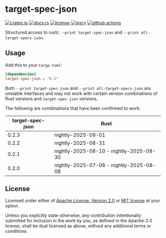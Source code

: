 # target-spec-json

[![crates.io](https://img.shields.io/crates/v/target-spec-json?style=flat-square&logo=rust)](https://crates.io/crates/target-spec-json)
[![docs.rs](https://img.shields.io/badge/docs.rs-target--spec--json-blue?style=flat-square&logo=docs.rs)](https://docs.rs/target-spec-json)
[![license](https://img.shields.io/badge/license-Apache--2.0_OR_MIT-blue?style=flat-square)](#license)
[![msrv](https://img.shields.io/badge/msrv-1.57-blue?style=flat-square&logo=rust)](https://www.rust-lang.org)
[![github actions](https://img.shields.io/github/actions/workflow/status/taiki-e/target-spec-json/ci.yml?branch=main&style=flat-square&logo=github)](https://github.com/taiki-e/target-spec-json/actions)

<!-- tidy:sync-markdown-to-rustdoc:start:src/lib.rs -->

Structured access to rustc `--print target-spec-json` and `--print all-target-specs-json`.

## Usage

Add this to your `Cargo.toml`:

```toml
[dependencies]
target-spec-json = "0.2"
```

Both `--print target-spec-json` and `--print all-target-specs-json` are unstable interfaces and may not work with certain version combinations of Rust versions and `target-spec-json` versions.

The following are combinations that have been confirmed to work:

| target-spec-json | Rust                                    |
| ---------------- | --------------------------------------- |
| 0.2.3            | nightly-2025-09-01                      |
| 0.2.2            | nightly-2025-08-31                      |
| 0.2.1            | nightly-2025-08-10 - nightly-2025-08-30 |
| 0.2.0            | nightly-2025-07-06 - nightly-2025-08-08 |

<!-- tidy:sync-markdown-to-rustdoc:end -->

## License

Licensed under either of [Apache License, Version 2.0](LICENSE-APACHE) or
[MIT license](LICENSE-MIT) at your option.

Unless you explicitly state otherwise, any contribution intentionally submitted
for inclusion in the work by you, as defined in the Apache-2.0 license, shall
be dual licensed as above, without any additional terms or conditions.
